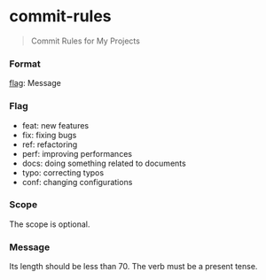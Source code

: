 # commit-rules
> Commit Rules for My Projects

### Format

[flag](scope): Message

### Flag

- feat: new features
- fix: fixing bugs
- ref: refactoring
- perf: improving performances
- docs: doing something related to documents
- typo: correcting typos
- conf: changing configurations

### Scope

The scope is optional.

### Message

Its length should be less than 70.
The verb must be a present tense.
